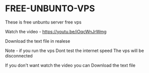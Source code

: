 # FREE-UNBUNTO-VPS
These is free unbuntu server free vps

Watch the video - https://youtu.be/iOqcWnJrWmg

Download the text file in realese

Note - if you run the vps 
Dont test the internet speed
The vps will be disconnected 

If you don't want watch the video you can 
Download the text file 

